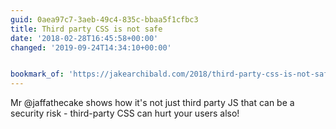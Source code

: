 ```yaml
---
guid: 0aea97c7-3aeb-49c4-835c-bbaa5f1cfbc3
title: Third party CSS is not safe
date: '2018-02-28T16:45:58+00:00'
changed: '2019-09-24T14:34:10+00:00'


bookmark_of: 'https://jakearchibald.com/2018/third-party-css-is-not-safe/'
---
```



Mr @jaffathecake shows how it's not just third party JS that can be a security risk - third-party CSS can hurt your users also!

